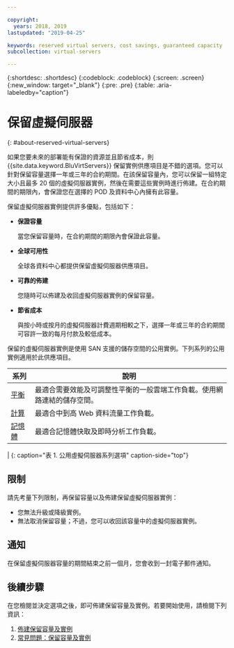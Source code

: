 ```yaml
---

copyright:
  years: 2018, 2019
lastupdated: "2019-04-25"

keywords: reserved virtual servers, cost savings, guaranteed capacity 
subcollection: virtual-servers

---
```


{:shortdesc: .shortdesc}
{:codeblock: .codeblock}
{:screen: .screen}
{:new_window: target="_blank"}
{:pre: .pre}
{:table: .aria-labeledby="caption"}

# 保留虛擬伺服器  
{: #about-reserved-virtual-servers}

如果您要未來的部署能有保證的資源並且節省成本，則 {{site.data.keyword.BluVirtServers}} 保留實例供應項目是不錯的選項。您可以針對保留容量選擇一年或三年的合約期間。在該保留容量內，您可以保留一組特定大小且最多 20 個的虛擬伺服器實例，然後在需要這些實例時進行佈建。在合約期間的期限內，會保證您在選擇的 POD 及資料中心內擁有此容量。

保留虛擬伺服器實例提供許多優點，包括如下：

* **保證容量**

    當您保留容量時，在合約期間的期限內會保證此容量。 
    
* **全球可用性**
    
    全球各資料中心都提供保留虛擬伺服器供應項目。

* **可靠的佈建**
   
   您隨時可以佈建及收回虛擬伺服器實例的保留容量。

* **節省成本**
    
    與按小時或按月的虛擬伺服器計費週期相較之下，選擇一年或三年的合約期間可容許一致的每月付款及較低成本。

保留的虛擬伺服器實例是使用 SAN 支援的儲存空間的公用實例。下列系列的公用實例適用於此供應項目。

| 系列  |說明                                                                                              |
| ----------------------- | -------------------------------------------------------------------------------------------------------- | 
|[平衡](/docs/vsi?topic=virtual-servers-about-virtual-server-profiles#balanced) |最適合需要效能及可調整性平衡的一般雲端工作負載。使用網路連結的儲存空間。|
|[計算](/docs/vsi?topic=virtual-servers-about-virtual-server-profiles#compute) |最適合中到高 Web 資料流量工作負載。|
|[記憶體](/docs/vsi?topic=virtual-servers-about-virtual-server-profiles#memory)  |最適合記憶體快取及即時分析工作負載。
|
{: caption="表 1. 公用虛擬伺服器系列選項" caption-side="top"}

## 限制 

請先考量下列限制，再保留容量以及佈建保留虛擬伺服器實例：
  
  * 您無法升級或降級實例。
  * 無法取消保留容量；不過，您可以收回該容量中的虛擬伺服器實例。
    
## 通知

在保留虛擬伺服器容量的期間結束之前一個月，您會收到一封電子郵件通知。

## 後續步驟

在您檢閱並決定選項之後，即可佈建保留容量及實例。若要開始使用，請檢閱下列資訊：

   1. [佈建保留容量及實例](/docs/vsi?topic=virtual-servers-provisioning-reserved-capacity-and-instances#provisioning-reserved-capacity-and-instances)
   2. [常見問題：保留容量及實例](/docs/vsi?topic=virtual-servers-faqs-reserved-capacity-and-instances#faqs-reserved-capacity-and-instances)
